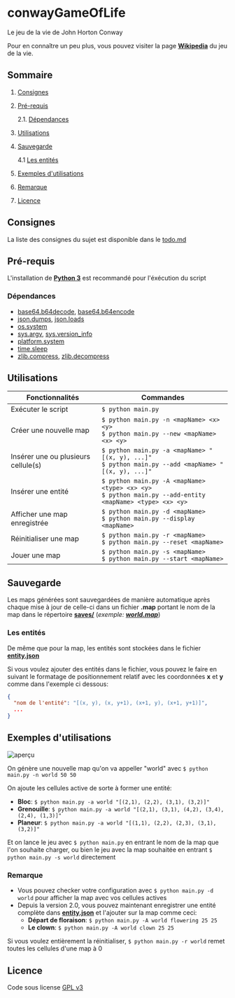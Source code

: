 # **conwayGameOfLife**

Le jeu de la vie de John Horton Conway

Pour en connaître un peu plus, vous pouvez visiter la page **[Wikipedia](https://en.wikipedia.org/wiki/Conway%27s_Game_of_Life)** du jeu de la vie.

## Sommaire

1. [Consignes](#Consignes)
2. [Pré-requis](#Pré-requis)

   2.1. [Dépendances](#Dépendances)

3. [Utilisations](#Utilisations)
4. [Sauvegarde](#Sauvegarde)

   4.1 [Les entités](#Les-entités)

5. [Exemples d'utilisations](#Exemples-d'utilisations)
6. [Remarque](#Remarque)
7. [Licence](#Licence)

## Consignes

La liste des consignes du sujet est disponible dans le [todo.md](todo.md)

## Pré-requis

L'installation de **[Python 3](https://www.python.org/downloads/)** est recommandé pour l'éxécution du script

### Dépendances

- [base64.b64decode](https://docs.python.org/3/library/base64.html#base64.b64decode), [base64.b64encode](https://docs.python.org/3/library/base64.html#base64.b64encode)
- [json.dumps](https://docs.python.org/3/library/json.html#json.dumps), [json.loads](https://docs.python.org/3/library/json.html#json.loads)
- [os.system](https://docs.python.org/3/library/os.html#os.system)
- [sys.argv](https://docs.python.org/3/library/sys.html#sys.argv), [sys.version_info](https://docs.python.org/3/library/sys.html#sys.version_info)
- [platform.system](https://docs.python.org/3/library/platform.html#platform.system)
- [time.sleep](https://docs.python.org/3/library/time.html#time.sleep)
- [zlib.compress](https://docs.python.org/3/library/zlib.html#zlib.compress), [zlib.decompress](https://docs.python.org/3/library/zlib.html#zlib.decompress)

## Utilisations

| Fonctionnalités                     | Commandes                                                                                                    |
| ----------------------------------- | ------------------------------------------------------------------------------------------------------------ |
| Exécuter le script                  | `$ python main.py`                                                                                           |
| Créer une nouvelle map              | `$ python main.py -n <mapName> <x> <y>`<br />`$ python main.py --new <mapName> <x> <y>`                      |
| Insérer une ou plusieurs cellule(s) | `$ python main.py -a <mapName> "[(x, y), ...]"`<br />`$ python main.py --add <mapName> "[(x, y), ...]"`      |
| Insérer une entité                  | `$ python main.py -A <mapName> <type> <x> <y>`<br />`$ python main.py --add-entity <mapName> <type> <x> <y>` |
| Afficher une map enregistrée        | `$ python main.py -d <mapName>`<br />`$ python main.py --display <mapName>`                                  |
| Réinitialiser une map               | `$ python main.py -r <mapName>`<br />`$ python main.py --reset <mapName>`                                    |
| Jouer une map                       | `$ python main.py -s <mapName>`<br />`$ python main.py --start <mapName>`                                    |

## Sauvegarde

Les maps générées sont sauvegardées de manière automatique après chaque mise à jour de celle-ci dans un fichier **.map** portant le nom de la map dans le répertoire **[saves/](saves/)** (_exemple: **[world.map](saves/world.map)**_)

### Les entités

De même que pour la map, les entités sont stockées dans le fichier **[entity.json](entity.json)**

Si vous voulez ajouter des entités dans le fichier, vous pouvez le faire en suivant le formatage de positionnement relatif avec les coordonnées **x** et **y** comme dans l'exemple ci dessous:

```json
{
  "nom de l'entité": "[(x, y), (x, y+1), (x+1, y), (x+1, y+1)]",
  ...
}
```

## Exemples d'utilisations

![aperçu](preview.gif)

On génère une nouvelle map qu'on va appeller "world" avec `$ python main.py -n world 50 50`

On ajoute les cellules active de sorte à former une entité:

- **Bloc**: `$ python main.py -a world "[(2,1), (2,2), (3,1), (3,2)]"`
- **Grenouille**: `$ python main.py -a world "[(2,1), (3,1), (4,2), (3,4), (2,4), (1,3)]"`
- **Planeur**: `$ python main.py -a world "[(1,1), (2,2), (2,3), (3,1), (3,2)]"`

Et on lance le jeu avec `$ python main.py` en entrant le nom de la map que l'on souhaite charger, ou bien le jeu avec la map souhaitée en entrant `$ python main.py -s world` directement

### Remarque

- Vous pouvez checker votre configuration avec `$ python main.py -d world` pour afficher la map avec vos cellules actives
- Depuis la version 2.0, vous pouvez maintenant enregistrer une entité complète dans **[entity.json](entity.json)** et l'ajouter sur la map comme ceci:
  - **Départ de floraison**: `$ python main.py -A world flowering 25 25`
  - **Le clown**: `$ python main.py -A world clown 25 25`

Si vous voulez entièrement la réinitialiser, `$ python main.py -r world` remet toutes les cellules d'une map à 0

## Licence

Code sous license [GPL v3](LICENSE)
